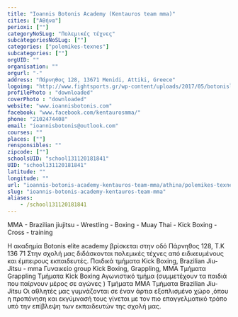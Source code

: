 ```yaml
---
title: "Ioannis Botonis Academy (Kentauros team mma)"
cities: ["Αθήνα"]
perioxi: [""]
categoryNoSLug: "Πολεμικές τέχνες"
subcategoriesNoSLug: [""]
categories: ["polemikes-texnes"]
subcategories: [""]
orgUID: ""
organisation: ""
orgurl: "-"
address: "Πάρνηθος 128, 13671 Menidi, Attiki, Greece"
logoimg: "http://www.fightsports.gr/wp-content/uploads/2017/05/botonislogo.png"
profilePhoto : "downloaded"
coverPhoto : "downloaded"
website: "www.ioannisbotonis.com"
facebook: "www.facebook.com/kentaurosmma/"
phone: "2102474408"
email: "ioannisbotonis@outlook.com"
courses: ""
places: [""]
rensponsibles: ""
zipcode: [""]
schoolsUID: "school131120181841"
UID: "school131120181841"
latitude: ""
longitude: ""
url: "ioannis-botonis-academy-kentauros-team-mma/athina/polemikes-texnes/"
slug: "ioannis-botonis-academy-kentauros-team-mma"
aliases:
    - /school131120181841
---
```



MMA - Brazilian jiujitsu - Wrestling - Boxing - Muay Thai - Kick Boxing - Cross - training

Η ακαδημία Botonis elite academy βρίσκεται στην οδό Πάρνηθος 128, Τ.Κ 136 71 Στην σχολή μας διδάσκονται πολεμικές τέχνες από ειδικευμένους και έμπειρους εκπαιδευτές. Παιδικά τμήματα Kick Boxing, Brazilian Jiu-Jitsu - mma Γυναικείο group Kick Boxing, Grappling, MMA Τμήματα Grappling Τμήματα Kick Boxing Αγωνιστικό τμήμα (συμμετέχουν τα παιδιά που παίρνουν μέρος σε αγώνες ) Τμήματα MMA Τμήματα Brazilian Jiu-Jitsu Οι αθλητές μας γυμνάζονται σε έναν άρτια εξοπλισμένο χώρο ,όπου η προπόνηση και εκγύμνασή τους γίνεται με τον πιο επαγγελματικό τρόπο υπό την επίβλεψη των εκπαιδευτών της σχολή μας.